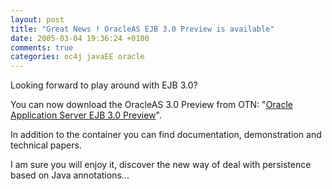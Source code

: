 ```yaml
---
layout: post
title: "Great News ! OracleAS EJB 3.0 Preview is available"
date: 2005-03-04 19:36:24 +0100
comments: true
categories: oc4j javaEE oracle
---
```

Looking forward to play around with EJB 3.0?

You can now download the OracleAS 3.0 Preview from OTN:
"[Oracle Application Server EJB 3.0 Preview](http://www.oracle.com/technology/tech/java/ejb30.html)".

In addition to the container you can find documentation, demonstration and technical papers.

I am sure you will enjoy it, discover the new way of deal with persistence based on Java annotations...

